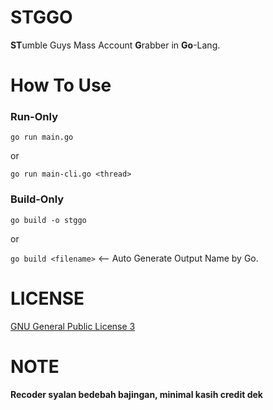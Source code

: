 # STGGO
**ST**umble Guys Mass Account **G**rabber in **Go**-Lang.

# How To Use
### Run-Only
`go run main.go`

or

`go run main-cli.go <thread>`

### Build-Only
`go build -o stggo`

or

`go build <filename>` <-- Auto Generate Output Name by Go.

# LICENSE
[GNU General Public License 3](LICENSE)

# NOTE
#### Recoder syalan bedebah bajingan, minimal kasih credit dek

